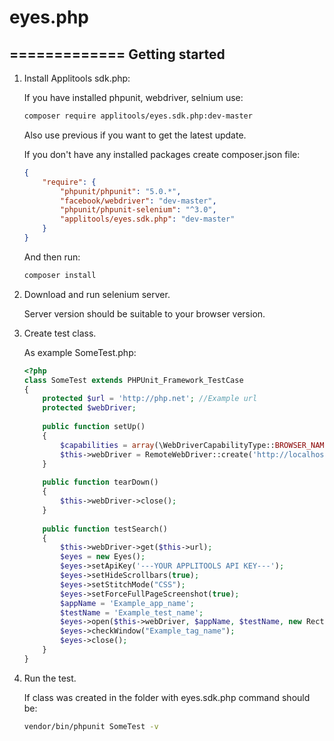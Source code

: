 # eyes.php
=============
Getting started
----------------
1. Install Applitools sdk.php:

	If you have installed phpunit, webdriver, selnium use:
	
	```bash
	composer require applitools/eyes.sdk.php:dev-master
	```
	Also use previous if you want to get the latest update.
	   
	   
	If you don't have any installed packages create composer.json file:
	   
	```json
	{
		"require": {
			"phpunit/phpunit": "5.0.*",
			"facebook/webdriver": "dev-master",
			"phpunit/phpunit-selenium": "^3.0",
			"applitools/eyes.sdk.php": "dev-master"
		}
	}
	```
	   
	And then run:
	   
	```bash
	composer install
	```

2. Download and run selenium server.

	Server version should be suitable to your browser version.
3. Create test class.

	As example SomeTest.php:
	```php
	<?php
	class SomeTest extends PHPUnit_Framework_TestCase
	{
		protected $url = 'http://php.net'; //Example url
		protected $webDriver;
		   
		public function setUp()
		{
			$capabilities = array(\WebDriverCapabilityType::BROWSER_NAME => 'chrome');
			$this->webDriver = RemoteWebDriver::create('http://localhost:4444/wd/hub', $capabilities);
		}
		   
		public function tearDown()
		{
			$this->webDriver->close();
		}
		   
		public function testSearch()
		{
			$this->webDriver->get($this->url);
			$eyes = new Eyes();
			$eyes->setApiKey('---YOUR APPLITOOLS API KEY---');
			$eyes->setHideScrollbars(true);
			$eyes->setStitchMode("CSS");
			$eyes->setForceFullPageScreenshot(true);
			$appName = 'Example_app_name';
			$testName = 'Example_test_name';
			$eyes->open($this->webDriver, $appName, $testName, new RectangleSize(1024, 500));
			$eyes->checkWindow("Example_tag_name");
			$eyes->close();
		}
	}
	```
4. Run the test.

	If class was created in the folder with eyes.sdk.php command should be:
	    
	```bash
	vendor/bin/phpunit SomeTest -v
	```
